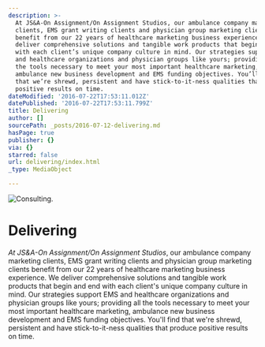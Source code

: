```yaml
---
description: >-
  At JS&A-On Assignment/On Assignment Studios, our ambulance company marketing
  clients, EMS grant writing clients and physician group marketing clients
  benefit from our 22 years of healthcare marketing business experience. We
  deliver comprehensive solutions and tangible work products that begin and end
  with each client’s unique company culture in mind. Our strategies support EMS
  and healthcare organizations and physician groups like yours; providing all
  the tools necessary to meet your most important healthcare marketing,
  ambulance new business development and EMS funding objectives. You’ll find
  that we’re shrewd, persistent and have stick-to-it-ness qualities that produce
  positive results on time.
dateModified: '2016-07-22T17:53:11.012Z'
datePublished: '2016-07-22T17:53:11.799Z'
title: Delivering
author: []
sourcePath: _posts/2016-07-12-delivering.md
hasPage: true
publisher: {}
via: {}
starred: false
url: delivering/index.html
_type: MediaObject

---
```

![Consulting.](https://the-grid-user-content.s3-us-west-2.amazonaws.com/d5f9b6d8-6411-40ff-ad0f-f5fb6379b92b.jpg)

# Delivering

_At JS&A-On Assignment/On Assignment Studios_, our ambulance company marketing clients, EMS grant writing clients and physician group marketing clients benefit from our 22 years of healthcare marketing business experience. We deliver comprehensive solutions and tangible work products that begin and end with each client's unique company culture in mind. Our strategies support EMS and healthcare organizations and physician groups like yours; providing all the tools necessary to meet your most important healthcare marketing, ambulance new business development and EMS funding objectives. You'll find that we're shrewd, persistent and have stick-to-it-ness qualities that produce positive results on time.